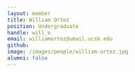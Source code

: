 ```yaml
---
layout: member
title: William Ortez
position: Undergraduate
handle: will_o
email: williamortez@umail.ucsb.edu
github: 
image: /images/people/william-ortez.jpg
alumni: false
---
```


